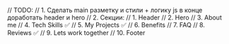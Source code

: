 // TODO: // 1. Сделать main разметку и стили + логику js в конце доработать
header и hero // 2. Секции: // 1. Header // 2. Hero // 3. About me // 4. Tech
Skills ✅ // 5. My Projects ✅ // 6. Benefits // 7. FAQ // 8. Reviews ✅ // 9.
Lets work together // 10. Footer
